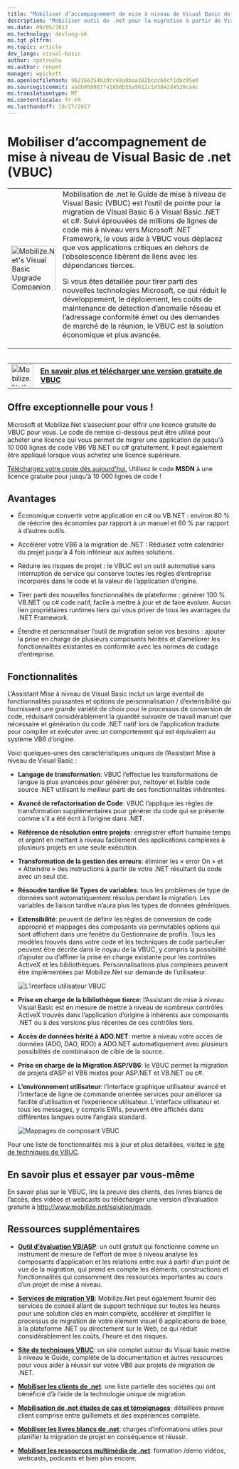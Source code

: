 ```yaml
---
title: "Mobiliser d’accompagnement de mise à niveau de Visual Basic de .net (VBUC) | Documents Microsoft"
description: "Mobiliser outil de .net pour la migration à partir de Visual Basic 6 vers Visual Basic .NET et c#"
ms.date: 09/05/2017
ms.technology: devlang-vb
ms.tgt_pltfrm: 
ms.topic: article
dev_langs: visual-basic
author: rpetrusha
ms.author: ronpet
manager: wpickett
ms.openlocfilehash: 962166354b2dcc69a8baa382bccc60cf1dbc05e0
ms.sourcegitcommit: aadb9588877418b8b55a5612c1d3842d4520ca4c
ms.translationtype: MT
ms.contentlocale: fr-FR
ms.lasthandoff: 10/27/2017
---
```

# <a name="mobilizenets-visual-basic-upgrade-companion-vbuc"></a>Mobiliser d’accompagnement de mise à niveau de Visual Basic de .net (VBUC)

<table>
   <tr>
      <td><img src="media/vbuc.png" alt="Mobilize.Net's Visual Basic Upgrade Companion (VBUC)" width="100" /> </td> 
      <td>Mobilisation de .net le Guide de mise à niveau de Visual Basic (VBUC) est l’outil de pointe pour la migration de VIsual Basic 6 à Visual Basic .NET et c#. Suivi éprouvées de millions de lignes de code mis à niveau vers Microsoft .NET Framework, le vous aide à VBUC vous déplacez que vos applications critiques en dehors de l’obsolescence libèrent de liens avec les dépendances tierces. </p>
Si vous êtes détaillée pour tirer parti des nouvelles technologies Microsoft, ce qui réduit le développement, le déploiement, les coûts de maintenance de détection d’anomalie réseau et l’adressage conformité émet ou des demandes de marché de la réunion, le VBUC est la solution économique et plus avancée.</p> </td>  
   </tr>
<table>

<table>
   <tr>
      <td><a href="http://www.mobilize.net/solution/msdn"><img src="media/download.png" alt="Mobilize.Net's Visual Basic Upgrade Companion (VBUC)" width="50" /></a></td>
      <td><a href="http://www.mobilize.net/solution/msdn"><strong>En savoir plus et télécharger une version gratuite de VBUC</string></a></td>
   </tr>
</table>  

## <a name="exciting-offer-for-you"></a>Offre exceptionnelle pour vous !

Microsoft et Mobilize.Net s’associent pour offrir une licence gratuite de VBUC pour vous. Le code de remise ci-dessous peut être utilisé pour acheter une licence qui vous permet de migrer une application de jusqu'à 10 000 lignes de code VB6 VB.NET ou c# gratuitement. Il peut également être appliqué lorsque vous achetez une licence supérieure.

[Téléchargez votre copie dès aujourd'hui.](http://www.mobilize.net/solution/msdn) Utilisez le code **MSDN** à une licence gratuite pour jusqu'à 10 000 lignes de code !

## <a name="benefits"></a>Avantages

- Économique convertir votre application en c# ou VB.NET : environ 80 % de réécrire des économies par rapport à un manuel et 60 % par rapport à d’autres outils.

- Accélérer votre VB6 à la migration de .NET : Réduisez votre calendrier du projet jusqu'à 4 fois inférieur aux autres solutions.

- Réduire les risques de projet : le VBUC est un outil automatisé sans interruption de service qui conserve toutes les règles d’entreprise incorporés dans le code et la valeur de l’application d’origine.

- Tirer parti des nouvelles fonctionnalités de plateforme : générer 100 % VB.NET ou c# code natif, facile à mettre à jour et de faire évoluer. Aucun lien propriétaires runtimes tiers qui vous priver de tous les avantages du .NET Framework.

- Étendre et personnaliser l’outil de migration selon vos besoins : ajouter la prise en charge de plusieurs composants hérités et d’améliorer les fonctionnalités existantes en conformité avec les normes de codage d’entreprise.

## <a name="features"></a>Fonctionnalités

L’Assistant Mise à niveau de Visual Basic inclut un large éventail de fonctionnalités puissantes et options de personnalisation / d’extensibilité qui fournissent une grande variété de choix pour le processus de conversion de code, réduisant considérablement la quantité suivante de travail manuel que nécessaire et génération du code .NET natif lors de l’application traduite pour compiler et exécuter avec un comportement qui est équivalent au système VB6 d’origine.

Voici quelques-unes des caractéristiques uniques de l’Assistant Mise à niveau de Visual Basic :

- **Langage de transformation**: VBUC l’effectue les transformations de langue la plus avancées pour générer pur, nettoyer et lisible code source .NET utilisant le meilleur parti de ses fonctionnalités inhérentes.

- **Avancé de refactorisation de Code**: VBUC l’applique les règles de transformation supplémentaires pour générer du code qui se présente comme s’il a été écrit à l’origine dans .NET.

- **Référence de résolution entre projets**: enregistrer effort humaine temps et argent en mettant à niveau facilement des applications complexes à plusieurs projets en une seule exécution.

- **Transformation de la gestion des erreurs**: éliminer les « error On » et « Atteindre » des instructions à partir de votre .NET résultant du code avec un seul clic.

- **Résoudre tardive lié Types de variables**: tous les problèmes de type de données sont automatiquement résolus pendant la migration. Les variables de liaison tardive n’aura plus les types de données génériques.
 
- **Extensibilité**: peuvent de définir les règles de conversion de code approprié et mappages des composants via permutables options qui sont affichent dans une fenêtre du Gestionnaire de profils. Tous les modèles trouvés dans votre code et les techniques de code particulier peuvent être décrite dans le noyau de la VBUC, y compris la possibilité d’ajouter ou d’affiner la prise en charge existante pour les contrôles ActiveX et les bibliothèques. Personnalisations plus complexes peuvent être implémentées par Mobilize.Net sur demande de l’utilisateur.
 
  ![L’interface utilisateur VBUC](./media/vbuc-screenshot.png) 

- **Prise en charge de la bibliothèque tierce**: l’Assistant de mise à niveau Visual Basic est en mesure de mettre à niveau de nombreux contrôles ActiveX trouvés dans l’application d’origine à inhérents aux composants .NET ou à des versions plus récentes de ces contrôles tiers.

- **Accès de données hérité à ADO.NET**: mettre à niveau votre accès de données (ADO, DAO, RDO) à ADO.NET automatiquement avec plusieurs possibilités de combinaison de cible de la source.

- **Prise en charge de la Migration ASP/VB6**: le VBUC permet la migration de projets d’ASP et VB6 mixtes pour ASP.NET et VB.NET ou c#.

- **L’environnement utilisateur**: l’interface graphique utilisateur avancé et l’interface de ligne de commande orientée services pour améliorer sa facilité d’utilisation et l’expérience utilisateur. L’interface utilisateur et tous les messages, y compris EWIs, peuvent être affichés dans différentes langues outre l’anglais standard.
 
  ![Mappages de composant VBUC](./media/vbuc-component-maps.png)

Pour une liste de fonctionnalités mis à jour et plus détaillées, visitez le [site de techniques de VBUC](http://www.vbtonet.com/?msdn).

## <a name="learn-more-and-try-it-for-yourself"></a>En savoir plus et essayer par vous-même
En savoir plus sur le VBUC, lire la preuve des clients, des livres blancs de l’accès, des vidéos et webcasts ou télécharger une version d’évaluation gratuite à http://www.mobilize.net/solution/msdn.

## <a name="additional-resources"></a>Ressources supplémentaires

- [**Outil d’évaluation VB/ASP**](https://www.mobilize.net/modernization-assessment-tool): un outil gratuit qui fonctionne comme un instrument de mesure de l’effort de mise à niveau analyse les composants d’application et les relations entre eux à partir d’un point de vue de la migration, qui prend en compte les éléments, constructions et fonctionnalités qui consomment des ressources importantes au cours d’un projet de mise à niveau.

- [**Services de migration VB**](https://www.mobilize.net/solution/legacy-solutions/vbmap---migrate-from-vb6-to-net): Mobilize.Net peut également fournir des services de conseil allant de support technique sur toutes les heures pour une solution clés en main complète, accélérer et simplifier le processus de migration de votre élément visuel 6 applications de base, à la plateforme .NET ou directement sur le Web, ce qui réduit considérablement les coûts, l’heure et des risques.
 
- [**Site de techniques VBUC**](http://www.vbtonet.com/?msdn): un site complet autour du Visual basic mettre à niveau le Guide, complète de la documentation et autres ressources pour vous aider à réussir sur votre VB6 aux projets de migration de .NET.

- [**Mobiliser les clients de .net**](http://www.mobilize.net/resources/customer-list): une liste partielle des sociétés qui ont bénéficié d’à l’aide de la technologie unique de migration.

- [**Mobilisation de .net études de cas et témoignages**](http://www.mobilize.net/case-studies/case-studies): détaillées preuve client comprise entre guillemets et des expériences complète.
 
- [**Mobiliser les livres blancs de .net**](http://www.mobilize.net/whitepapers): charges d’informations utiles pour planifier la migration de projet en conséquence et réussir.
 
- [**Mobiliser les ressources multimédia de .net**](http://www.mobilize.net/tech-resources): formation /demo vidéos, webcasts, podcasts et bien plus encore.

 